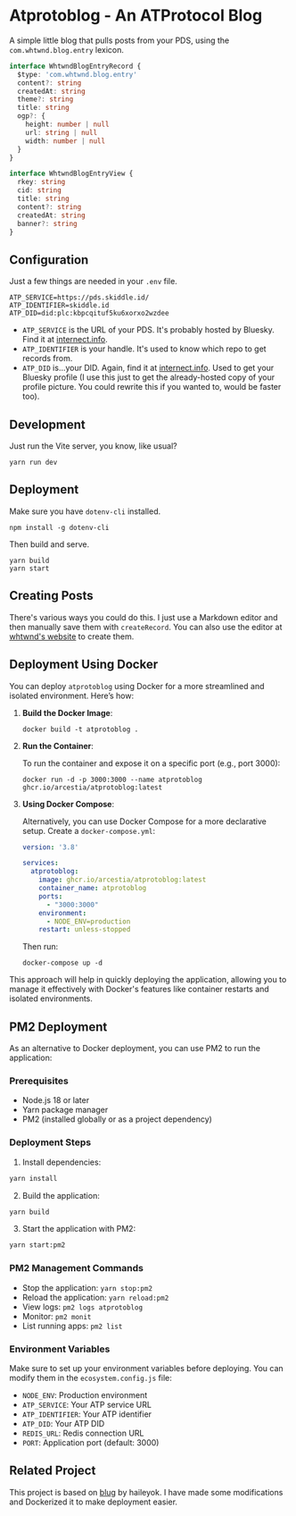 # Atprotoblog - An ATProtocol Blog

A simple little blog that pulls posts from your PDS, using the `com.whtwnd.blog.entry` lexicon.

```ts
interface WhtwndBlogEntryRecord {
  $type: 'com.whtwnd.blog.entry'
  content?: string
  createdAt: string
  theme?: string
  title: string
  ogp?: {
    height: number | null
    url: string | null
    width: number | null
  }
}

interface WhtwndBlogEntryView {
  rkey: string
  cid: string
  title: string
  content?: string
  createdAt: string
  banner?: string
}
```

## Configuration

Just a few things are needed in your `.env` file.

```shell
ATP_SERVICE=https://pds.skiddle.id/
ATP_IDENTIFIER=skiddle.id
ATP_DID=did:plc:kbpcqituf5ku6xorxo2wzdee
```

- `ATP_SERVICE` is the URL of your PDS. It's probably hosted by Bluesky. Find it at [internect.info](https://internect.info).
- `ATP_IDENTIFIER` is your handle. It's used to know which repo to get records from.
- `ATP_DID` is...your DID. Again, find it at [internect.info](https://internect.info). Used to get your Bluesky profile (I use this just to get the already-hosted copy of your profile picture. You could rewrite this if you wanted to, would be faster too).

## Development

Just run the Vite server, you know, like usual?

```shell
yarn run dev
```

## Deployment

Make sure you have `dotenv-cli` installed.

```shell
npm install -g dotenv-cli
```

Then build and serve.

```shell
yarn build
yarn start
```

## Creating Posts

There's various ways you could do this. I just use a Markdown editor and then manually save them with `createRecord`. You can also use the editor at [whtwnd's website](https://whtwnd.com/edit) to create them.

## Deployment Using Docker

You can deploy `atprotoblog` using Docker for a more streamlined and isolated environment. Here’s how:

1. **Build the Docker Image**:

   ```shell
   docker build -t atprotoblog .
   ```

2. **Run the Container**:

   To run the container and expose it on a specific port (e.g., port 3000):

   ```shell
   docker run -d -p 3000:3000 --name atprotoblog ghcr.io/arcestia/atprotoblog:latest
   ```

3. **Using Docker Compose**:

   Alternatively, you can use Docker Compose for a more declarative setup. Create a `docker-compose.yml`:

   ```yaml
   version: '3.8'

   services:
     atprotoblog:
       image: ghcr.io/arcestia/atprotoblog:latest
       container_name: atprotoblog
       ports:
         - "3000:3000"
       environment:
         - NODE_ENV=production
       restart: unless-stopped
   ```

   Then run:

   ```shell
   docker-compose up -d
   ```

This approach will help in quickly deploying the application, allowing you to manage it effectively with Docker's features like container restarts and isolated environments.

## PM2 Deployment

As an alternative to Docker deployment, you can use PM2 to run the application:

### Prerequisites
- Node.js 18 or later
- Yarn package manager
- PM2 (installed globally or as a project dependency)

### Deployment Steps

1. Install dependencies:
```bash
yarn install
```

2. Build the application:
```bash
yarn build
```

3. Start the application with PM2:
```bash
yarn start:pm2
```

### PM2 Management Commands

- Stop the application: `yarn stop:pm2`
- Reload the application: `yarn reload:pm2`
- View logs: `pm2 logs atprotoblog`
- Monitor: `pm2 monit`
- List running apps: `pm2 list`

### Environment Variables

Make sure to set up your environment variables before deploying. You can modify them in the `ecosystem.config.js` file:

- `NODE_ENV`: Production environment
- `ATP_SERVICE`: Your ATP service URL
- `ATP_IDENTIFIER`: Your ATP identifier
- `ATP_DID`: Your ATP DID
- `REDIS_URL`: Redis connection URL
- `PORT`: Application port (default: 3000)

## Related Project

This project is based on [blug](https://github.com/haileyok/blug) by haileyok. I have made some modifications and Dockerized it to make deployment easier.